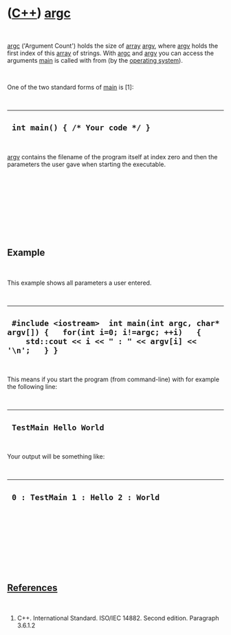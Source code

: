 
 

 

 

 

 

([C++](Cpp.md)) [argc](CppArgc.md)
====================================

 

[argc](CppArgc.md) ('Argument Count') holds the size of
[array](CppArray.md) [argv](CppArgv.md), where [argv](CppArgv.md)
holds the first index of this [array](CppArray.md) of strings. With
[argc](CppArgc.md) and [argv](CppArgv.md) you can access the arguments
[main](CppMain.md) is called with from (by the [operating
system](CppOs.md)).

 

One of the two standard forms of [main](CppMain.md) is \[1\]:

 

  -----------------------------------
  ` int main() { /* Your code */ }`
  -----------------------------------

 

[argv](CppArgv.md) contains the filename of the program itself at index
zero and then the parameters the user gave when starting the executable.

 

 

 

 

 

Example
-------

 

This example shows all parameters a user entered.

 

  ---------------------------------------------------------------------------------------------------------------------------------------------------
  ` #include <iostream>  int main(int argc, char* argv[]) {   for(int i=0; i!=argc; ++i)   {     std::cout << i << " : " << argv[i] << '\n';   } }`
  ---------------------------------------------------------------------------------------------------------------------------------------------------

 

This means if you start the program (from command-line) with for example
the following line:

 

  -------------------------
  ` TestMain Hello World`
  -------------------------

 

Your output will be something like:

 

  -------------------------------------
  ` 0 : TestMain 1 : Hello 2 : World`
  -------------------------------------

 

 

 

 

 

[References](CppReferences.md)
-------------------------------

 

1.  C++. International Standard. ISO/IEC 14882. Second edition.
    Paragraph 3.6.1.2

 

 

 

 

 

 

